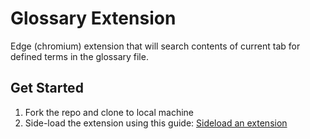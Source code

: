 # Glossary Extension
Edge (chromium) extension that will search contents of current tab for defined terms in the glossary file.

## Get Started
1. Fork the repo and clone to local machine
1. Side-load the extension using this guide: [Sideload an extension](https://learn.microsoft.com/en-us/microsoft-edge/extensions-chromium/getting-started/extension-sideloading)